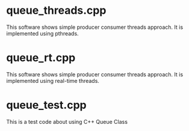 # queue_threads.cpp

This software shows simple producer consumer threads approach. It is implemented  using pthreads.

# queue_rt.cpp

This software shows simple producer consumer threads approach. It is implemented using real-time threads.

# queue_test.cpp

This is a test code about using C++ Queue Class


